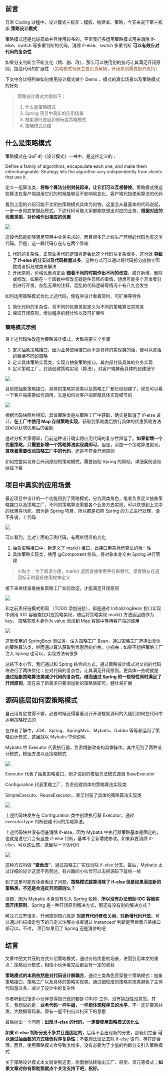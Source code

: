## 前言

日常 Coding 过程中，设计模式三板斧：模版、构建者、策略，今天来说下第三板斧 **策略设计模式**

策略模式还是比较简单并且使用较多的，平常我们多运用策略模式用来消除 if-else、switch 等多重判断的代码，消除 if-else、switch 多重判断 **可以有效应对代码的复杂性**

如果分支判断会不断变化（增、删、改），那么可以使用别的技巧让其满足开闭原则，提高代码的扩展性 <font face="verdana" color="#905a3d">（策略模式场景主要负责解耦，开闭原则需要额外支持）</font>

下文中会详细列举如何使用设计模式做个 Demo 、模式的真实场景以及策略模式的好处

> 策略设计模式大纲如下：
>
> 1. 什么是策略模式
> 2. Spring 项目中真实的应用场景
> 3. 框架源码底层如何玩耍策略模式
> 4. 策略模式总结

## 什么是策略模式

策略模式在 GoF 的《设计模式》一书中，是这样定义的：

Define a family of algorithms, encapsulate each one, and make them interchangeable. Strategy lets the algorithm vary independently from clients that use it.

定义一组算法类，**将每个算法分别封装起来，让它们可以互相替换**。策略模式使这些算法在客户端调用它们的时候能够互不影响地变化，客户端代指使用算法的代码

看到上面的介绍可能不太明白策略模式具体为何物，这里会从最基本的代码说起，一步一步彻底掌握此模式。下述代码可能大家都能联想出对应的业务，**根据对应的优惠类型，对价格作出相应的优惠**

![](https://images-machen.oss-cn-beijing.aliyuncs.com/image-20210215131731566.png)

这段代码是能够满足项目中业务需求的，而且很多已上线生产环境的代码也有这类代码。但是，这一段代码存在存在两个弊端

1. 代码的复杂性，正常业务代码逻辑肯定会比这个代码块复杂很多，这也就 **导致了 if-else 的分支以及代码数量过多**。这种方式可以通过将代码拆分成独立函数或者拆分成类来解决
2. 开闭原则，价格优惠肯定会 **随着不同的时期作出不同的改变**，或许新增、删除或修改。如果在一个函数中修改无疑是件恐怖的事情，想想可能多个开发者分别进行开发，杂乱无章的注释，混乱的代码逻辑等情况十有八九会发生

如何运用策略模式优化上述代码，使程序设计看着简约、可扩展等特性

1. 简化代码的复杂性，将不同的优惠类型定义为不同的策略算法实现类
2. 保证开闭原则，增加程序的健壮性以及可扩展性

### 策略模式示例

将上述代码块改造为策略设计模式，大致需要三个步骤

1. 定义抽象策略接口，因为业务使用接口而不是具体的实现类的话，便可以灵活的替换不同的策略
2. 定义具体策略实现类，实现自抽象策略接口，其内部封装具体的业务实现
3. 定义策略工厂，封装创建策略实现（算法），对客户端屏蔽具体的创建细节

![](https://images-machen.oss-cn-beijing.aliyuncs.com/image-20210215133551878.png)

目前把抽象策略接口、具体的策略实现类以及策略工厂都已经创建了，现在可以看一下客户端需要如何调用，又是如何对客户端屏蔽具体实现细节的

![](https://images-machen.oss-cn-beijing.aliyuncs.com/image-20210215141732464.png)

根据代码块图片得知，具体策略类是从策略工厂中获取，确实是取消了 if-else 设计，**在工厂中使用 Map 存储策略实现**。获取到策略类后执行具体的优惠策略方法就可以获取优惠后的金额

通过分析大家得知，目前这种设计确实将应用代码的复杂性降低了。**如果新增一个优惠策略，只需要新增一个策略算法实现类即可**。但是，添加一个策略算法实现，**意味着需要改动策略工厂中的代码**，还是不符合开闭原则

如何完整实现符合开闭原则的策略模式，需要借助 Spring 的帮助，详细案例请继续往下看


## 项目中真实的应用场景

最近项目中设计的一个功能用到了策略模式，分为两类角色，笔者负责定义抽象策略接口以及策略工厂，不同的策略算法需要各个业务方去实现，可以联想到上文中的优惠券功能。因为是 Spring 项目，所以都是按照 Spring 的方式进行处理，话不多说，上代码

![](https://images-machen.oss-cn-beijing.aliyuncs.com/image-20210215150711949.png)

可以看到，比对上面的示例代码，有两处明显的变化

1. 抽象策略接口中，新定义了 mark() 接口，此接口用来标示算法的唯一性
2. 具体策略实现类，使用 @Component 修饰，将对象本身交由 Spring 进行管理

> 小贴士：为了阅读方便，mark() 返回直接使用字符串替代，读者朋友在返回标示时最好使用枚举定义

接下来继续查看抽象策略工厂如何改造，才能满足开闭原则

![](https://images-machen.oss-cn-beijing.aliyuncs.com/image-20210215151332606.png)

和之前责任链模式相同 （TODO 添加链接），都是通过 InitializingBean 接口实现中调用 IOC 容器查找对应策略实现，随后将策略实现 mark() 方法返回值作为 key， 策略实现本身作为 value 添加到 Map 容器中等待客户端的调用

![](https://images-machen.oss-cn-beijing.aliyuncs.com/image-20210215152451136.png)

这里使用的 SpringBoot 测试类，注入策略工厂 Bean，通过策略工厂选择出具体的策略算法类，继而通过算法获取到优惠后的价格。小插曲：如果不想把策略工厂注入 Spring 也可以，实现方法有很多

总结下本小节，我们通过和 Spring 结合的方式，通过策略设计模式对文初的代码块进行了两块优化：应对代码的复杂性，让其满足开闭原则。更具体一些呢就是 **通过抽象策略算法类减少代码的复杂性，继而通过 Spring 的一些特性同时满足了开闭原则**，现在来了新需求只要添加新的策略类即可，健壮易扩展

## 源码底层如何耍策略模式

自己用肯定觉得不够，必要时候还得看看设计开源框架源码的大佬们如何在代码中运用策略模式的

在作者了解中，JDK、Spring、SpringMvc、Mybatis、Dubbo 等等都运用了策略设计模式，这里就以 Mybatis 举例说明

Mybatis 中 Executor 代表执行器，负责增删改查的具体操作。其中用到了两种设计模式，模版方法以及策略模式

![](https://images-machen.oss-cn-beijing.aliyuncs.com/image-20210215175249443.png)

Executor 代表了抽象策略接口，刚才说到的模版方法模式源自 BaseExecutor

Configuration 代表策略工厂，负责创建具体的策略算法实现类

SimpleExecuto、ReuseExecutor... 表示封装了具体的策略算法实现类

![](https://images-machen.oss-cn-beijing.aliyuncs.com/image-20210215175633352.png)

上述代码块发生在 Configuration 类中创建执行器 Executor，通过 executorType 判断创建不同的策略算法。

上述代码块并没有彻底消除 if-else，因为 Mybatis 中执行器策略基本是固定的，也就是说它只会有这些 if-else 判断，基本不会新增或修改。如果非要消除 if-else，可以这么搞，这里写一下伪代码

![](https://images-machen.oss-cn-beijing.aliyuncs.com/image-20210215180629772.png)

这种方式叫做 **"查表法"**，通过策略工厂实现消除 if-else 分支。最后，Mybatis 太过详细的设计这里不再赘述，有兴趣的小伙伴可以去把源码下载啃一啃

到了这里可能有读者看出了问题，**策略模式就算消除了 if-else 但是如果添加新的策略类，不还是会违反开闭原则么？**

没错，因为 Mybatis 本身没有引入 Spring 依赖，**所以没有办法借助 IOC 容器实现开闭原则**。Spring 是一种开闭原则解决方式，那还有没有别的解决方式？

解决方式有很多，开闭原则核心就是 **对原有代码修改关闭，对新增代码开放**。可以通过扫描指定包下的自定义注解亦或者通过 instanceof 判断是否继承自某接口都可以。不过， 项目如果用了 Spring 还是消停的吧

## 结言

文章中图文并茂的方式介绍策略模式，通过价格优惠的场景，进而引用本文的重点：策略设计模式，相信小伙伴看完后都会有一定的收获

**策略模式的本质依然是对代码设计解耦合**，通过三类角色贯穿整个策略模式：抽象策略接口、策略工厂以及具体的策略实现类。通过细粒度的策略实现类避免了主体代码量过多，减少了设计中的复杂性

作者听到过很多小伙伴觉得自己做的都是 CRUD 工作，没有挑战性没意思。其实，我想说的是：**业务代码一样牛逼，一样能体现程序员的水平**。不一定非要高并发、大数据等场景。颇有一屋不扫何以扫天下的意思

最后抛出一个问题：**出现 if-else 的代码，一定要使用策略模式优化么**

**如果 if-else 判断分支不多并且是固定的**，后续不会出现新的分支，那我们完全 **可以通过抽函数的方式降低程序复杂性**；不要想法设法去除 if-else 语句，存在即合理。而且，使用策略模式会导致类增多，没有必要为了少量的判断分支引入策略模式

关于策略设计模式本文就讲到这里，后面会陆续输出工厂、原型、享元等模式；**如果文章对你有帮助那就点个关注支持下吧，祝好。**
